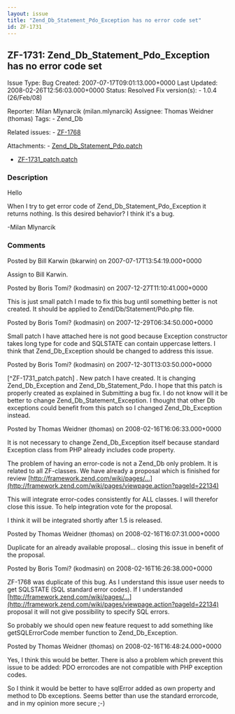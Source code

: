 ```yaml
---
layout: issue
title: "Zend_Db_Statement_Pdo_Exception has no error code set"
id: ZF-1731
---
```


ZF-1731: Zend\_Db\_Statement\_Pdo\_Exception has no error code set
------------------------------------------------------------------

 Issue Type: Bug Created: 2007-07-17T09:01:13.000+0000 Last Updated: 2008-02-26T12:56:03.000+0000 Status: Resolved Fix version(s): - 1.0.4 (26/Feb/08)
 
 Reporter:  Milan Mlynarcik (milan.mlynarcik)  Assignee:  Thomas Weidner (thomas)  Tags: - Zend\_Db
 
 Related issues: - [ZF-1768](/issues/browse/ZF-1768)
 
 Attachments: - [Zend\_Db\_Statement\_Pdo.patch](/issues/secure/attachment/11002/Zend_Db_Statement_Pdo.patch)
- [ZF-1731\_patch.patch](/issues/secure/attachment/11020/ZF-1731_patch.patch)
 
### Description

Hello

When I try to get error code of Zend\_Db\_Statement\_Pdo\_Exception it returns nothing. Is this desired behavior? I think it's a bug.

-Milan Mlynarcik

 

 

### Comments

Posted by Bill Karwin (bkarwin) on 2007-07-17T13:54:19.000+0000

Assign to Bill Karwin.

 

 

Posted by Boris Tomi? (kodmasin) on 2007-12-27T11:10:41.000+0000

This is just small patch I made to fix this bug until something better is not created. It should be applied to Zend/Db/Statement/Pdo.php file.

 

 

Posted by Boris Tomi? (kodmasin) on 2007-12-29T06:34:50.000+0000

Small patch I have attached here is not good because Exception constructor takes long type for code and SQLSTATE can contain uppercase letters. I think that Zend\_Db\_Exception should be changed to address this issue.

 

 

Posted by Boris Tomi? (kodmasin) on 2007-12-30T13:03:50.000+0000

[^ZF-1731\_patch.patch] . New patch I have created. It is changing Zend\_Db\_Exception and Zend\_Db\_Statement\_Pdo. I hope that this patch is properly created as explained in Submitting a bug fix. I do not know will it be better to change Zend\_Db\_Statement\_Exception. I thought that other Db exceptions could benefit from this patch so I changed Zend\_Db\_Exception instead.

 

 

Posted by Thomas Weidner (thomas) on 2008-02-16T16:06:33.000+0000

It is not necessary to change Zend\_Db\_Exception itself because standard Exception class from PHP already includes code property.

The problem of having an error-code is not a Zend\_Db only problem. It is related to all ZF-classes. We have already a proposal which is finished for review [http://framework.zend.com/wiki/pages/…](http://framework.zend.com/wiki/pages/viewpage.action?pageId=22134)

This will integrate error-codes consistently for ALL classes. I will therefor close this issue. To help integration vote for the proposal.

I think it will be integrated shortly after 1.5 is released.

 

 

Posted by Thomas Weidner (thomas) on 2008-02-16T16:07:31.000+0000

Duplicate for an already available proposal... closing this issue in benefit of the proposal.

 

 

Posted by Boris Tomi? (kodmasin) on 2008-02-16T16:26:38.000+0000

ZF-1768 was duplicate of this bug. As I understand this issue user needs to get SQLSTATE (SQL standard error codes). If I understanded [http://framework.zend.com/wiki/pages/…](http://framework.zend.com/wiki/pages/viewpage.action?pageId=22134) proposal it will not give possibility to specify SQL errors.

So probably we should open new feature request to add something like getSQLErrorCode member function to Zend\_Db\_Exception.

 

 

Posted by Thomas Weidner (thomas) on 2008-02-16T16:48:24.000+0000

Yes, I think this would be better. There is also a problem which prevent this issue to be added: PDO errorcodes are not compatible with PHP exception codes.

So I think it would be better to have sqlError added as own property and method to Db exceptions. Seems better than use the standard errorcode, and in my opinion more secure ;-)

 

 